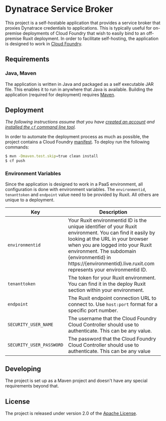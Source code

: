 # Dynatrace Service Broker

This project is a self-hostable application that provides a service broker that proxies Dynatrace credentials to applications.  This is typically useful for on-premise deployments of Cloud Foundry that wish to easily bind to an off-premise Ruxit deployment.  In order to facilitate self-hosting, the application is designed to work in [Cloud Foundry][p].

## Requirements

### Java, Maven
The application is written in Java and packaged as a self executable JAR file.  This enables it to run in anywhere that Java is available.  Building the application (required for deployment) requires [Maven][v].

## Deployment
_The following instructions assume that you have [created an account][c] and [installed the `cf` command line tool][l]._

In order to automate the deployment process as much as possible, the project contains a Cloud Foundry [manifest][m].  To deploy run the following commands:

```bash
$ mvn -Dmaven.test.skip=true clean install
$ cf push
```

### Environment Variables
Since the application is designed to work in a PaaS environment, all configuration is done with environment variables.  The `environmentid`, `tenanttoken` and `endpoint` value need to be provided by Ruxit.  All others are unique to a deployment.

| Key | Description
| --- | -----------
| `environmentid` | Your Ruxit environmentid ID is the unique identifier of your Ruxit environment. You can find it easily by looking at the URL in your browser when you are logged into your Ruxit environment. The subdomain {environmentid} in https://{environmentid}.live.ruxit.com represents your environmentid ID.
| `tenanttoken` | The token for your Ruxit environment. You can find it in the deploy Ruxit section within your environment.
| `endpoint` | The Ruxit endpoint connection URL to connect to. Use `host:port` format for a specific port number. 
| `SECURITY_USER_NAME` | The username that the Cloud Foundry Cloud Controller should use to authenticate.  This can be any value.
| `SECURITY_USER_PASSWORD` | The password that the Cloud Foundry Cloud Controller should use to authenticate.  This can be any value

## Developing
The project is set up as a Maven project and doesn't have any special requirements beyond that.


## License
The project is released under version 2.0 of the [Apache License][a].

[a]: http://www.apache.org/licenses/LICENSE-2.0
[c]: http://docs.cloudfoundry.com/docs/dotcom/getting-started.html#signup
[l]: http://docs.cloudfoundry.com/docs/dotcom/getting-started.html#install-cf
[m]: manifest.yml
[p]: http://run.pivotal.io
[u]: http://www.famkruithof.net/uuid/uuidgen
[v]: http://maven.apache.org
